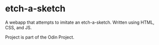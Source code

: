 # etch-a-sketch

A webapp that attempts to imitate an etch-a-sketch. Written using HTML, CSS, and JS.

Project is part of the Odin Project.